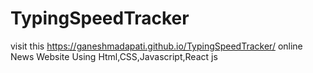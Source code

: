 # TypingSpeedTracker

visit this https://ganeshmadapati.github.io/TypingSpeedTracker/ online News Website Using Html,CSS,Javascript,React js

